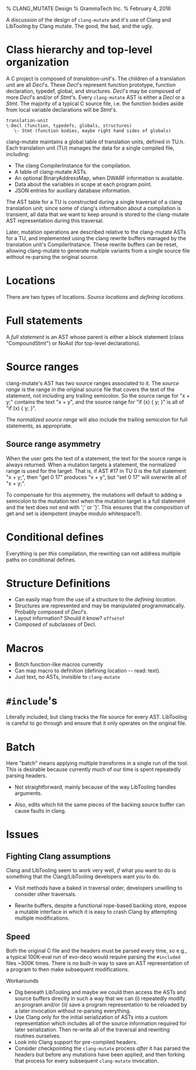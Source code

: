 % CLANG_MUTATE Design
% GrammaTech Inc.
% February 4, 2016

A discussion of the design of `clang-mutate` and it's use of Clang and
LibTooling by Clang mutate.  The good, the bad, and the ugly.

# Class hierarchy and top-level organization

A C project is composed of *translation-unit*'s.  The children of a
translation unit are all *Decl*'s.  These *Decl*'s represent function
prototype, function declaration, typedef, global, and structures.
*Decl*'s may be composed of more *Decl*'s and/or of *Stmt*'s.  Every
`clang-mutate` AST is either a *Decl* or a *Stmt*.  The majority of a
typical C source file, i.e. the function bodies aside from local
variable declarations will be *Stmt*'s.

    translation-unit
    \-Decl (function, typedefs, globals, structures)
       \- Stmt (function bodies, maybe right hand sides of globals)

clang-mutate maintains a global table of translation units, defined in
TU.h.  Each translation unit (TU) manages the data for a single compiled
file, including:
* The clang CompilerInstance for the compilation.
* A table of clang-mutate ASTs.
* An optional BinaryAddressMap, when DWARF information is available.
* Data about the variables in scope at each program point.
* JSON entries for auxiliary database information.

The AST table for a TU is constructed during a single traversal of a
clang translation unit; since some of clang's information about a
compilation is transient, all data that we want to keep around is
stored to the clang-mutate AST representation during this traversal.

Later, mutation operations are described relative to the clang-mutate
ASTs for a TU, and implemented using the clang rewrite buffers managed
by the translation unit's CompilerInstance.  These rewrite buffers
can be reset, allowing clang-mutate to generate multiple variants
from a single source file without re-parsing the original source.

# Locations

There are two types of locations.  *Source locations* and *defining
locations*.

# Full statements

A *full statement* is an AST whose parent is either a block statement
(class "CompoundStmt") or NoAst (for top-level declarations).

# Source ranges

clang-mutate's AST has two source ranges associated to it.  The
*source range* is the range in the original source file that covers
the text of the statement, not including any trailing semicolon. So
the source range for "x + y;" contains the text "x + y", and the
source range for "if (x) { y; }" is all of "if (x) { y; }".

The *normalized source range* will also include the trailing semicolon
for full statements, as appropriate.

## Source range asymmetry

When the user gets the text of a statement, the text for the source range
is always returned.  When a mutation targets a statement, the normalized
range is used for the target. That is, if AST #17 in TU 0 is the full
statement "x + y;", then "get 0 17" produces "x + y", but "set 0 17" will
overwrite all of "x + y;".

To compensate for this asymmetry, the mutations will default to adding
a semicolon to the mutation text when the mutation target is a full
statement and the text does not end with ';' or '}'.  This ensures that
the composition of get and set is idempotent (maybe modulo whitespace?).

# Conditional defines

Everything is per *this* compilation, the rewriting can not address
multiple paths on conditional defines.

# Structure Definitions

* Can easily map from the use of a structure to the *defining
    location*.
* Structures are represented and may be manipulated programmatically.
  Probably composed of *Decl*'s.
* Layout information?  Should it know? `offsetof`
* Composed of subclasses of Decl.

# Macros
* Botch function-like macros currently
* Can map macro to definition (defining location -- read: text).
* Just text, no ASTs, invisible to `clang-mutate`

# `#include`'s

Literally included, but clang tracks the file source for every AST.
LibTooling is careful to go through and ensure that it only operates
on the original file.

# Batch

Here "batch" means applying multiple transforms in a single run of the
tool.  This is desirable because currently much of our time is spent
repeatedly parsing headers.

* Not straightforward, mainly because of the way LibTooling handles
  arguments.

* Also, edits which hit the same pieces of the backing source buffer
  can cause faults in clang.

# Issues

## Fighting Clang assumptions

Clang and LibTooling seem to work very well, *if* what you want to do
is something that the Clang/LibTooling developers want you to do.

* Visit methods have a baked in traversal order, developers unwilling
  to consider other traversals.

* Rewrite buffers, despite a functional rope-based backing store,
  expose a mutable interface in which it is easy to crash Clang by
  attempting multiple modifications.

## Speed

Both the original C file and the headers must be parsed every time, so
e.g., a typical 100K-eval run of evo-deco would require parsing the
`#included` files ~300K times.  There is no built-in way to save an
AST representation of a program to then make subsequent modifications.

Workarounds

* Dig beneath LibTooling and maybe we could then access the ASTs and
  source buffers directly in such a way that we can (i) repeatedly
  modify an program and/or (ii) save a program representation to be
  reloaded by a later invocation without re-parsing everything.
* Use Clang only for the initial serialization of ASTs into a custom
  representation which includes all of the source information required
  for later serialization.  Then re-write all of the traversal and
  rewriting routines ourselves.
* Look into Clang support for pre-compiled headers.
* Consider checkpointing the `clang-mutate` process *after* it has
  parsed the headers but before any mutations have been applied, and
  then forking that process for every subsequent `clang-mutate`
  invocation.
